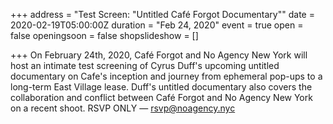+++
address = "Test Screen: \"Untitled Café Forgot Documentary\""
date = 2020-02-19T05:00:00Z
duration = "Feb 24, 2020"
event = true
open = false
openingsoon = false
shopslideshow = []

+++
On February 24th, 2020, Café Forgot and No Agency New York will host an intimate test screening of Cyrus Duff's upcoming untitled documentary on Cafe's inception and journey from ephemeral pop-ups to a long-term East Village lease. Duff's untitled documentary also covers the collaboration and conflict between Café Forgot and No Agency New York on a recent shoot. RSVP ONLY — rsvp@noagency.nyc